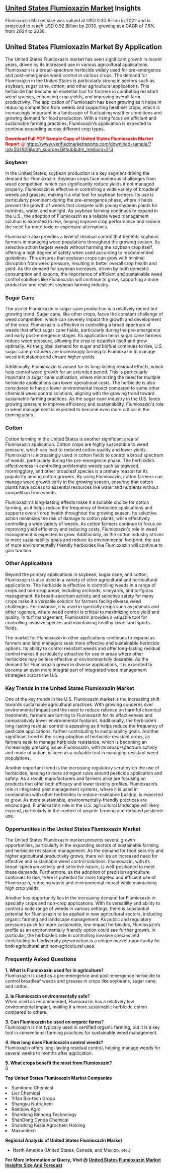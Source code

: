 <h2><a href="https://www.verifiedmarketreports.com/download-sample/?rid=564926&amp;utm_source=Github&amp;utm_medium=213" target="_blank">United States Flumioxazin Market</a> Insights</h2><p>Flumioxazin Market size was valued at USD 0.30 Billion in 2022 and is projected to reach USD 0.52 Billion by 2030, growing at a CAGR of 7.5% from 2024 to 2030.</p><p><h2>United States Flumioxazin Market By Application</h2><p>The United States Flumioxazin market has seen significant growth in recent years, driven by its increased use in various agricultural applications. Flumioxazin is a broad-spectrum herbicide widely used for pre-emergence and post-emergence weed control in various crops. The demand for Flumioxazin in the United States is particularly strong in sectors such as soybean, sugar cane, cotton, and other agricultural applications. This herbicide has become an essential tool for farmers in combating resistant weed species, enhancing crop yields, and improving overall farm productivity. The application of Flumioxazin has been growing as it helps in reducing competition from weeds and supporting healthier crops, which is increasingly important in a landscape of fluctuating weather conditions and growing demand for food production. With a rising focus on efficient and sustainable farming practices, Flumioxazin’s application is expected to continue expanding across different crop types. <p><span class=""><span style="color: #ff0000;"><strong>Download Full PDF Sample Copy of United States Flumioxazin Market Report</strong> @ </span><a href="https://www.verifiedmarketreports.com/download-sample/?rid=564926&amp;utm_source=Github&amp;utm_medium=213" target="_blank">https://www.verifiedmarketreports.com/download-sample/?rid=564926&amp;utm_source=Github&amp;utm_medium=213</a></span></p></p><h3>Soybean</h3><p>In the United States, soybean production is a key segment driving the demand for Flumioxazin. Soybean crops face numerous challenges from weed competition, which can significantly reduce yields if not managed properly. Flumioxazin is effective in controlling a wide variety of broadleaf weeds and grasses, making it a vital tool for soybean farmers. Its use is particularly prominent during the pre-emergence phase, where it helps prevent the growth of weeds that compete with young soybean plants for nutrients, water, and sunlight. As soybean farming continues to expand in the U.S., the adoption of Flumioxazin as a reliable weed management solution is expected to rise, helping improve crop performance and reduce the need for more toxic or expensive alternatives.<p>Flumioxazin also provides a level of residual control that benefits soybean farmers in managing weed populations throughout the growing season. Its selective action targets weeds without harming the soybean crop itself, offering a high degree of safety when used according to recommended guidelines. This ensures that soybean crops can grow with minimal disruption from weed pressure, resulting in better overall crop health and yield. As the demand for soybean increases, driven by both domestic consumption and exports, the importance of efficient and sustainable weed control solutions like Flumioxazin will continue to grow, supporting a more productive and resilient soybean farming industry.</p><h3>Sugar Cane</h3><p>The use of Flumioxazin in sugar cane production is a relatively recent but growing trend. Sugar cane, like other crops, faces the constant challenge of weed competition, which can severely impact the growth and development of the crop. Flumioxazin is effective in controlling a broad spectrum of weeds that affect sugar cane fields, particularly during the pre-emergence and early post-emergence stages. Its application helps sugar cane farmers reduce weed pressure, allowing the crop to establish itself and grow optimally. As the global demand for sugar and biofuel continues to rise, U.S. sugar cane producers are increasingly turning to Flumioxazin to manage weed infestations and ensure higher yields.<p>Additionally, Flumioxazin is valued for its long-lasting residual effects, which help control weed growth for an extended period. This is particularly important in sugar cane cultivation, where minimizing the need for multiple herbicide applications can lower operational costs. The herbicide is also considered to have a lower environmental impact compared to some other chemical weed control solutions, aligning with the growing trend toward sustainable farming practices. As the sugar cane industry in the U.S. faces growing pressure to improve efficiency and sustainability, Flumioxazin's role in weed management is expected to become even more critical in the coming years.</p><h3>Cotton</h3><p>Cotton farming in the United States is another significant area of Flumioxazin application. Cotton crops are highly susceptible to weed pressure, which can lead to reduced cotton quality and lower yields. Flumioxazin is increasingly used in cotton fields to control a broad spectrum of weeds, particularly during the pre-emergence phase. The herbicide’s effectiveness in controlling problematic weeds such as pigweed, morningglory, and other broadleaf species is a primary reason for its popularity among cotton growers. By using Flumioxazin, cotton farmers can manage weed growth early in the growing season, ensuring that cotton plants have access to essential resources like water and nutrients without competition from weeds.<p>Flumioxazin's long-lasting effects make it a suitable choice for cotton farming, as it helps reduce the frequency of herbicide applications and supports overall crop health throughout the growing season. Its selective action minimizes the risk of damage to cotton plants, while effectively controlling a wide variety of weeds. As cotton farmers continue to focus on improving yield efficiency and reducing costs, Flumioxazin's role in weed management is expected to grow. Additionally, as the cotton industry strives to meet sustainability goals and reduce its environmental footprint, the use of more environmentally friendly herbicides like Flumioxazin will continue to gain traction.</p><h3>Other Applications</h3><p>Beyond the primary applications in soybean, sugar cane, and cotton, Flumioxazin is also used in a variety of other agricultural and horticultural applications. The herbicide is effective in controlling weeds in a range of crops and non-crop areas, including orchards, vineyards, and turfgrass management. Its broad-spectrum activity and selective safety for many crops make it a versatile solution for farmers facing diverse weed challenges. For instance, it is used in specialty crops such as peanuts and other legumes, where weed control is critical to maximizing crop yield and quality. In turf management, Flumioxazin provides a valuable tool for controlling invasive species and maintaining healthy lawns and sports fields.<p>The market for Flumioxazin in other applications continues to expand as farmers and land managers seek more effective and sustainable herbicide options. Its ability to control resistant weeds and offer long-lasting residual control makes it particularly attractive for use in areas where other herbicides may be less effective or environmentally desirable. As the demand for Flumioxazin grows in diverse applications, it is expected to become an even more integral part of integrated weed management strategies across the U.S.</p><h3>Key Trends in the United States Flumioxazin Market</h3><p>One of the key trends in the U.S. Flumioxazin market is the increasing shift towards sustainable agricultural practices. With growing concerns over environmental impact and the need to reduce reliance on harmful chemical treatments, farmers are turning to Flumioxazin for its effectiveness and comparatively lower environmental footprint. Additionally, the herbicide’s long-lasting residual control is appealing as it helps reduce the frequency of pesticide applications, further contributing to sustainability goals. Another significant trend is the rising adoption of herbicide-resistant crops, as farmers seek to manage herbicide resistance, which is becoming an increasingly pressing issue. Flumioxazin, with its broad-spectrum activity and mode of action, is seen as a valuable tool in managing resistant weed populations.<p>Another important trend is the increasing regulatory scrutiny on the use of herbicides, leading to more stringent rules around pesticide application and safety. As a result, manufacturers and farmers alike are focusing on products that offer both efficacy and lower toxicity profiles. Flumioxazin’s role in integrated pest management systems, where it is used in combination with other herbicides to reduce resistance buildup, is expected to grow. As more sustainable, environmentally-friendly practices are encouraged, Flumioxazin’s role in the U.S. agricultural landscape will likely expand, particularly in the context of organic farming and reduced pesticide use.</p><h3>Opportunities in the United States Flumioxazin Market</h3><p>The United States Flumioxazin market presents several growth opportunities, particularly in the expanding sectors of sustainable farming and herbicide resistance management. As the demand for food security and higher agricultural productivity grows, there will be an increased need for effective and sustainable weed control solutions. Flumioxazin, with its broad-spectrum activity and selective nature, is well-positioned to meet these demands. Furthermore, as the adoption of precision agriculture continues to rise, there is potential for more targeted and efficient use of Flumioxazin, reducing waste and environmental impact while maintaining high crop yields.<p>Another key opportunity lies in the increasing demand for Flumioxazin in specialty crops and non-crop applications. With its versatility and ability to control a wide range of weeds in various settings, there is substantial potential for Flumioxazin to be applied in new agricultural sectors, including organic farming and landscape management. As public and regulatory pressures push for more sustainable, low-impact herbicides, Flumioxazin’s profile as an environmentally friendly option could see further growth. In particular, the herbicide’s role in controlling invasive species and contributing to biodiversity preservation is a unique market opportunity for both agricultural and non-agricultural uses.</p><h3>Frequently Asked Questions</h3><p><strong>1. What is Flumioxazin used for in agriculture?</strong><br>Flumioxazin is used as a pre-emergence and post-emergence herbicide to control broadleaf weeds and grasses in crops like soybeans, sugar cane, and cotton.</p><p><strong>2. Is Flumioxazin environmentally safe?</strong><br>When used as recommended, Flumioxazin has a relatively low environmental impact, making it a more sustainable herbicide option compared to others.</p><p><strong>3. Can Flumioxazin be used on organic farms?</strong><br>Flumioxazin is not typically used in certified organic farming, but it is a key tool in conventional farming practices for sustainable weed management.</p><p><strong>4. How long does Flumioxazin control weeds?</strong><br>Flumioxazin offers long-lasting residual control, helping manage weeds for several weeks to months after application.</p><p><strong>5. What crops benefit the most from Flumioxazin?</strong><br>S</p><p><strong>Top United States Flumioxazin Market Companies</strong></p><div data-test-id=""><p><li>Sumitomo Chemical</li><li> Lier Chemical</li><li> Yifan Bio-tech Group</li><li> Shangyu Nutrichem</li><li> Rainbow Agro</li><li> Shandong Binnong Technology</li><li> ShanDong Cynda Chemical</li><li> Shandong Kesai Agrochem Holding</li><li> Maxunitech</li></p><div><strong>Regional Analysis of&nbsp;United States Flumioxazin Market</strong></div><ul><li dir="ltr"><p dir="ltr">North America&nbsp;(United States, Canada, and Mexico, etc.)</p></li></ul><p><strong>For More Information or Query, Visit @&nbsp;</strong><strong><a href="https://www.verifiedmarketreports.com/product/flumioxazin-market/?utm_source=Github&amp;utm_medium=213" target="_blank">United States Flumioxazin Market Insights Size And Forecast</a></strong></p></div>
